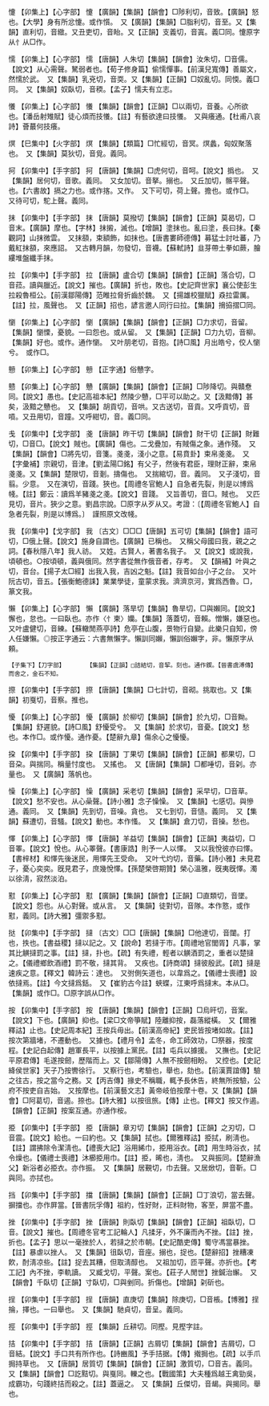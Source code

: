 <!-- { "loadSidebar": true } -->
懥	【卯集上】【心字部】	懥	【廣韻】【集韻】【韻會】□陟利切，音致。【廣韻】怒也。【大學】身有所忿懥。或作懫。　又【廣韻】【集韻】□脂利切，音至。又【集韻】直利切，音緻。又丑吏切，音眙。又【正韻】支義切，音寘。義□同。懥原字从忄从□作。

懦	【卯集上】【心字部】	懦	【唐韻】人朱切【集韻】【韻會】汝朱切，□音儒。【說文】从心需聲。駑弱者也。【荀子修身篇】偷懦憚事。【前漢兒寬傳】善屬文，然懦於武。　又【集韻】乳兗切，音耎。又【集韻】【正韻】□奴亂切。同愞。義□同。　又【集韻】奴臥切，音稬。【孟子】懦夫有立志。

懩	【卯集上】【心字部】	懩	【集韻】【韻會】【正韻】□以兩切，音養。心所欲也。【潘岳射雉賦】徒心煩而技懩。【註】有藝欲達曰技懩。　又與癢通。【杜甫八哀詩】薈蕞何技癢。

熐	【巳集中】【火字部】	熐	【集韻】【類篇】□忙經切，音冥。熐蠡，匈奴聚落也。　又【集韻】莫狄切，音覓。義同。

抲	【卯集中】【手字部】	抲	【唐韻】【集韻】□虎何切，音呵。【說文】撝也。　又【集韻】居何切，音歌。義同。　又女加切。音拏。搦也。　又丘加切，髂平聲。也。【六書故】搹之力也。或作揢。又作。　又下可切，荷上聲。擔也。或作□。　又待可切，駝上聲。義同。

抹	【卯集中】【手字部】	抹	【唐韻】莫撥切【集韻】【韻會】【正韻】莫曷切，□音末。【廣韻】摩也。【字林】抹摋，滅也。【增韻】塗抹也。亂曰塗，長曰抹。【秦觀詞】山抹微雲。　又抹頟，束額飾，如抹也。【唐書婁師德傳】募猛士討吐蕃，乃戴紅抹頟，來應詔。　又古轉月韻，勿發切，音襪。【蘇軾詩】韭芽帶土拳如蕨，膾縷堆盤纖手抹。

拉	【卯集中】【手字部】	拉	【唐韻】盧合切【集韻】【韻會】【正韻】落合切，□音菈。讀與臘近。【說文】摧也。【廣韻】折也，敗也。【史記齊世家】襄公使彭生拉殺魯桓公。【前漢鄒陽傳】范睢拉脅折齒於魏。　又【揚雄校獵賦】猋拉雷厲。【註】拉，風聲也。　又【正韻】招也，諺言邀人同行曰拉。【集韻】搚拹摺□同。

懰	【卯集上】【心字部】	懰	【廣韻】【集韻】【韻會】【正韻】□力求切，音留。【集韻】懰慄，憂貌。一曰怨也。或从留。　又【集韻】【正韻】□力九切，音柳。【集韻】好也。或作。通作懰。　又叶朋老切，音抱。【詩□風】月出皓兮，佼人懰兮。　或作□。

戅	【卯集上】【心字部】	戅	【正字通】俗戇字。

戆	【卯集上】【心字部】	戇	【廣韻】【集韻】【韻會】【正韻】□陟降切。與贛憃同。【說文】愚也。【史記高祖本紀】然陵少戇，□平可以助之。又【汲黯傳】甚矣，汲黯之戇也。　又【集韻】胡貢切，音哄。又古送切，音貢。又呼貢切，音嗊。又丑用切，音蹱。又呼紺切，音。義□同。

戋	【卯集中】【戈字部】	戔	【唐韻】昨干切【集韻】【韻會】財干切【正韻】財難切，□音□。【說文】賊也。【廣韻】傷也。二戈疊加，有賊傷之象。通作殘。　又【集韻】【韻會】□將先切，音箋。戔戔，淺小之意。【易賁卦】束帛戔戔。　又【字彙補】宗親切，音津。【劉孟陽□銘】有父子，然後有君臣，理財正辭，束帛戔戔。又【集韻】楚限切，音剗。擣傷也。　又揣綰切，音。義同。　又子淺切，音翦。少意。　又在演切，音踐。狹也。【周禮冬官鮑人】自急者先裂，則是以博爲帴。【註】鄭云：讀爲羊豬戔之戔。【說文】音踐。　又旨善切，音□。賊也。　又匹見切，音片。狹少之意。劉昌宗說。□原字从歹从又。考證：〔【周禮冬官鮑人】自急者先裂，則是以博爲。〕　謹照原文改帴。 

我	【卯集中】【戈字部】	我	〔古文〕□□□【唐韻】五可切【集韻】【韻會】語可切，□俄上聲。【說文】施身自謂也。【廣韻】已稱也。　又稱父母國曰我，親之之詞。【春秋隱八年】我人祊。　又姓。古賢人，著書名我子。　又【說文】或說我，頃頓也。○按頃頓，義與俄同。然字書從無作俄音者，存考。　又【韻補】叶與之切，音台。【揚子太□經】出我入我，吉凶之魁。【註】我音如台小子之台。　又叶阮古切，音五。【張衡鮑德誄】業業學徒，童蒙求我。濟濟京河，實爲西魯。□，篆文我。

懶	【卯集上】【心字部】	懶	【廣韻】落旱切【集韻】魯旱切，□與嬾同。【說文】懈也，怠也。一曰臥也。亦作〈忄柬〉孏。【集韻】落蓋切，音賴。憎懶，嫌惡也。　又叶盧健切，音練。【蘇轍閒燕亭詩】危亭在山腹，景物行自變。此樂只自知，傍人任嫌懶。◎按正字通云：六書無懶字。懶訓同嬾，懶訓俗嬾字，非。懶原字从頼。

	【子集下】【刀字部】		【集韻】【正韻】□詰結切，音挈。刻也。通作鍥。【晉書虞溥傳】而舍之，金石不知。

摖	【卯集中】【手字部】	摖	【唐韻】【集韻】□七計切，音砌。挑取也。又【集韻】初戛切，音察。推也。

懮	【卯集上】【心字部】	懮	【廣韻】於柳切【集韻】【韻會】於九切，□音黝。【集韻】舒遲貌。【詩□風】舒懮受兮。　又【集韻】於求切，音憂。【說文】愁也。本作□。或作懮。通作憂。【楚辭九章】傷余心之懮懮。

挅	【卯集中】【手字部】	挅	【唐韻】丁果切【集韻】【韻會】【正韻】都果切，□音朶。與揣同。稱量忖度也。　又搖也。　又【唐韻】【集韻】□都唾切，音刴。亦量也。　又【廣韻】落帆也。

懆	【卯集上】【心字部】	懆	【廣韻】采老切【集韻】【韻會】采早切，□音草。【說文】愁不安也。从心喿聲。【詩小雅】念子懆懆。　又【集韻】七感切。與慘通。義同。　又【集韻】先到切，音噪。貪也。　又七到切，音慥。義同。　又【集韻】蘇遭切，音騷。【說文】動也。本作慅。　又【集韻】倉刀切，音操。愁也。

懌	【卯集上】【心字部】	懌	【唐韻】羊益切【集韻】【韻會】【正韻】夷益切，□音睪。【說文】悅也。从心睪聲。【書康誥】則予一人以懌。　又以我悅彼亦曰懌。【書梓材】和懌先後迷民，用懌先王受命。　又叶弋灼切，音藥。【詩小雅】未見君子，憂心奕奕。旣見君子，庶幾悅懌。【孫楚榮啓期贊】榮心溫雅，旣夷旣懌。濁以徐淸，寂然淡泊。

懟	【卯集上】【心字部】	懟	【廣韻】【集韻】【韻會】【正韻】□直類切，音墜。【說文】怨也。从心對聲。或从言。　又【集韻】徒對切，音隊。本作憝，或作懟，義同。【詩大雅】彊禦多懟。

挞	【卯集中】【手字部】	撻	〔古文〕□□【唐韻】【集韻】□他達切，音闥。打也，抶也。【書益稷】撻以記之。又【說命】若撻于市。【周禮地官閭胥】凡事，掌其比觵撻罰之事。【註】撻，扑也。【疏】有失禮，輕者以觵酒罰之，重者以楚撻之。【儀禮鄉飲酒禮】罰不敬，撻其背。　又疾也。【詩商頌】撻彼殷武。【疏】撻是速疾之意。【釋文】韓詩云：達也。　又弣側矢道也，以韋爲之。【儀禮士喪禮】設依撻焉。【註】今文撻爲銛。　又【崔豹古今註】蛺蝶，江東呼爲撻末。本从□。【集韻】或作□。□原字誤从□作。

按	【卯集中】【手字部】	按	【唐韻】【集韻】【韻會】【正韻】□烏旰切，音案。【說文】下也。【廣韻】抑也。【梁□文帝箏賦】陸離抑按，磊落縱橫。　又【爾雅釋詁】止也。【史記周本紀】王按兵毋出。【前漢高帝紀】吏民皆按堵如故。【註】按次第牆堵，不遷動也。　又據也。【禮月令】孟冬，命工師效功，□祭器，按度程。【史記白起傳】趙軍長平，以按據上黨民。【註】屯兵以據援。　又撫也。【史記平原君傳】毛遂按劒，歷階而上。又【鄒陽傳】人無不按劒相盼。　又控也。【史記絳侯世家】天子乃按轡徐行。　又察行也，考驗也，舉也，劾也。【前漢賈誼傳】驗之往古，按之當今之務。又【丙吉傳】掾史不稱職，輒予長休告，終無所按驗，公府不按吏自吉始。　又按摩也。【前漢藝文志】黃帝岐伯按摩十卷。又【集韻】【韻會】□阿葛切，音遏。捺也。【詩大雅】以按徂旅。【傳】止也。【釋文】按又作遏。　【韻會】【正韻】按案互通。亦通作桉。

挋	【卯集中】【手字部】	挋	【唐韻】章刃切【集韻】【韻會】【正韻】之刃切，□音震。【說文】給也。一曰約也。又【集韻】拭也。【爾雅釋詁】挋拭，刷淸也。【註】謂拂除令潔淸也。【禮喪大記】浴用絺巾，挋用浴衣。【疏】用生時浴衣，拭令燥也。【儀禮士喪禮】沐櫛挋用巾。【註】挋，晞也，淸也。　又與振同。【楚辭漁父】新浴者必挋衣。亦作振。　又【集韻】居覲切，巾去聲。又居焮切，音靳。□與同。亦拭也。

挡	【卯集中】【手字部】	擋	【唐韻】【集韻】【韻會】【正韻】□丁浪切，當去聲。摒擋也。亦作屛當。【晉書阮孚傳】祖約，性好財，正料財物，客至，屏當不盡。

挫	【卯集中】【手字部】	挫	【唐韻】則臥切【集韻】【韻會】【正韻】祖臥切，□音。【說文】摧也。【周禮冬官考工記輪人】凡揉牙，外不廉而內不挫。【註】挫，折也。【孟子】思以一毫挫於人，若撻之於市朝。【史記酷吏傳】蜀守馮當暴挫。【註】暴虐以挫人。　又【集韻】徂臥切，音座。搦也，捉也。【楚辭招】挫糟凍飮，酎淸凉些。【註】捉去其糟，但取淸醇也。　又祖加切，匝平聲。亦折也。【考工記】內不挫，李軌讀。　又臧戈切，平聲。案也。【莊子人閒世】挫鍼治繲。　又【韻會】千臥切【正韻】寸臥切，□與剉同。折傷也。【增韻】刴斫也。

挰	【卯集中】【手字部】	挰	【唐韻】直庚切【集韻】除庚切，□音棖。【博雅】挰掄，擇也。一曰舉也。　又【集韻】馳貞切，音呈。義同。

挳	【卯集中】【手字部】	挳	【集韻】丘耕切。同摼。見摼字註。

拮	【卯集中】【手字部】	拮	【唐韻】【正韻】古屑切【集韻】【韻會】吉屑切，□音結。【說文】手口共有所作也。【詩豳風】予手拮据。【傳】撠挶也。【疏】以手爪挶持草也。　又【唐韻】居質切【集韻】【韻會】【正韻】激質切，□音吉。義同。　又【集韻】【韻會】□訖黠切。與戛同。轢之也。【戰國策】大夫種爲越王禽勁吳，成霸功，句踐終拮而殺之。【註】蓋逼之。　又【集韻】丘傑切，音朅。與揭同。舉也。

